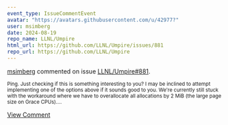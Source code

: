 ```yaml
---
event_type: IssueCommentEvent
avatar: "https://avatars.githubusercontent.com/u/42977?"
user: msimberg
date: 2024-08-19
repo_name: LLNL/Umpire
html_url: https://github.com/LLNL/Umpire/issues/881
repo_url: https://github.com/LLNL/Umpire
---
```


<a href='https://github.com/msimberg' target='_blank'>msimberg</a> commented on issue <a href='https://github.com/LLNL/Umpire/issues/881' target='_blank'>LLNL/Umpire#881</a>.

<small>Ping. Just checking if this is something interesting to you? I may be inclined to attempt implementing one of the options above if it sounds good to you. We're currently still stuck with the workaround where we have to overallocate all allocations by 2 MiB (the large page size on Grace CPUs)....</small>

<a href='https://github.com/LLNL/Umpire/issues/881' target='_blank'>View Comment</a>
